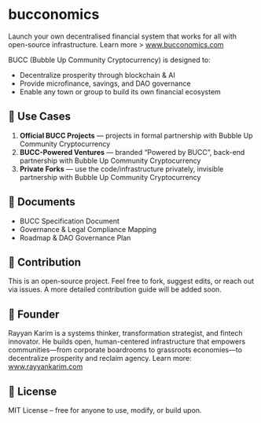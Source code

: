 # bucconomics
Launch your own decentralised financial system that works for all with open-source infrastructure. Learn more > www.bucconomics.com

BUCC (Bubble Up Community Cryptocurrency) is designed to:
- Decentralize prosperity through blockchain & AI
- Provide microfinance, savings, and DAO governance
- Enable any town or group to build its own financial ecosystem

## 🧩 Use Cases

1. **Official BUCC Projects** — projects in formal partnership with Bubble Up Community Cryptocurrency  
2. **BUCC-Powered Ventures** — branded “Powered by BUCC”, back-end partnership with Bubble Up Community Cryptocurrency
3. **Private Forks** — use the code/infrastructure privately, invisible partnership with Bubble Up Community Cryptocurrency 

## 📄 Documents

- BUCC Specification Document
- Governance & Legal Compliance Mapping
- Roadmap & DAO Governance Plan

## 🤝 Contribution

This is an open-source project. Feel free to fork, suggest edits, or reach out via issues. A more detailed contribution guide will be added soon.

## 💼 Founder

Rayyan Karim is a systems thinker, transformation strategist, and fintech innovator. He builds open, human-centered infrastructure that empowers communities—from corporate boardrooms to grassroots economies—to decentralize prosperity and reclaim agency. Learn more: www.rayyankarim.com 


## 📜 License

MIT License – free for anyone to use, modify, or build upon.
